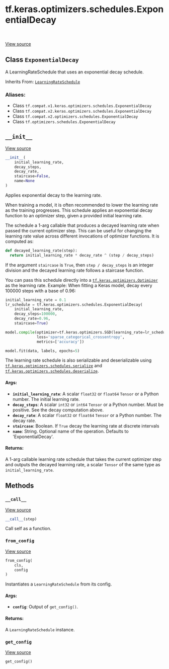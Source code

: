 <div itemscope itemtype="http://developers.google.com/ReferenceObject">
<meta itemprop="name" content="tf.keras.optimizers.schedules.ExponentialDecay" />
<meta itemprop="path" content="Stable" />
<meta itemprop="property" content="__call__"/>
<meta itemprop="property" content="__init__"/>
<meta itemprop="property" content="from_config"/>
<meta itemprop="property" content="get_config"/>
</div>

# tf.keras.optimizers.schedules.ExponentialDecay

<!-- Insert buttons -->

<table class="tfo-notebook-buttons tfo-api" align="left">
</table>

<a target="_blank" href="/code/stable/tensorflow/python/keras/optimizer_v2/learning_rate_schedule.py">View source</a>



## Class `ExponentialDecay`

<!-- Start diff -->
A LearningRateSchedule that uses an exponential decay schedule.

Inherits From: [`LearningRateSchedule`](../../../../tf/keras/optimizers/schedules/LearningRateSchedule.md)

### Aliases:

* Class `tf.compat.v1.keras.optimizers.schedules.ExponentialDecay`
* Class `tf.compat.v2.keras.optimizers.schedules.ExponentialDecay`
* Class `tf.compat.v2.optimizers.schedules.ExponentialDecay`
* Class `tf.optimizers.schedules.ExponentialDecay`


<!-- Placeholder for "Used in" -->


<h2 id="__init__"><code>__init__</code></h2>

<a target="_blank" href="/code/stable/tensorflow/python/keras/optimizer_v2/learning_rate_schedule.py">View source</a>

``` python
__init__(
    initial_learning_rate,
    decay_steps,
    decay_rate,
    staircase=False,
    name=None
)
```

Applies exponential decay to the learning rate.

When training a model, it is often recommended to lower the learning rate as
the training progresses. This schedule applies an exponential decay function
to an optimizer step, given a provided initial learning rate.

The schedule a 1-arg callable that produces a decayed learning
rate when passed the current optimizer step. This can be useful for changing
the learning rate value across different invocations of optimizer functions.
It is computed as:

```python
def decayed_learning_rate(step):
  return initial_learning_rate * decay_rate ^ (step / decay_steps)
```

If the argument `staircase` is `True`, then `step / decay_steps` is
an integer division and the decayed learning rate follows a
staircase function.

You can pass this schedule directly into a <a href="../../../../tf/keras/optimizers/Optimizer.md"><code>tf.keras.optimizers.Optimizer</code></a>
as the learning rate.
Example: When fitting a Keras model, decay every 100000 steps with a base
of 0.96:

```python
initial_learning_rate = 0.1
lr_schedule = tf.keras.optimizers.schedules.ExponentialDecay(
    initial_learning_rate,
    decay_steps=100000,
    decay_rate=0.96,
    staircase=True)

model.compile(optimizer=tf.keras.optimizers.SGD(learning_rate=lr_schedule),
              loss='sparse_categorical_crossentropy',
              metrics=['accuracy'])

model.fit(data, labels, epochs=5)
```

The learning rate schedule is also serializable and deserializable using
<a href="../../../../tf/keras/optimizers/schedules/serialize.md"><code>tf.keras.optimizers.schedules.serialize</code></a> and
<a href="../../../../tf/keras/optimizers/schedules/deserialize.md"><code>tf.keras.optimizers.schedules.deserialize</code></a>.

#### Args:


* <b>`initial_learning_rate`</b>: A scalar `float32` or `float64` `Tensor` or a
  Python number.  The initial learning rate.
* <b>`decay_steps`</b>: A scalar `int32` or `int64` `Tensor` or a Python number.
  Must be positive.  See the decay computation above.
* <b>`decay_rate`</b>: A scalar `float32` or `float64` `Tensor` or a
  Python number.  The decay rate.
* <b>`staircase`</b>: Boolean.  If `True` decay the learning rate at discrete
  intervals
* <b>`name`</b>: String.  Optional name of the operation.  Defaults to
  'ExponentialDecay'.


#### Returns:

A 1-arg callable learning rate schedule that takes the current optimizer
step and outputs the decayed learning rate, a scalar `Tensor` of the same
type as `initial_learning_rate`.




## Methods

<h3 id="__call__"><code>__call__</code></h3>

<a target="_blank" href="/code/stable/tensorflow/python/keras/optimizer_v2/learning_rate_schedule.py">View source</a>

``` python
__call__(step)
```

Call self as a function.


<h3 id="from_config"><code>from_config</code></h3>

<a target="_blank" href="/code/stable/tensorflow/python/keras/optimizer_v2/learning_rate_schedule.py">View source</a>

``` python
from_config(
    cls,
    config
)
```

Instantiates a `LearningRateSchedule` from its config.


#### Args:


* <b>`config`</b>: Output of `get_config()`.


#### Returns:

A `LearningRateSchedule` instance.


<h3 id="get_config"><code>get_config</code></h3>

<a target="_blank" href="/code/stable/tensorflow/python/keras/optimizer_v2/learning_rate_schedule.py">View source</a>

``` python
get_config()
```






